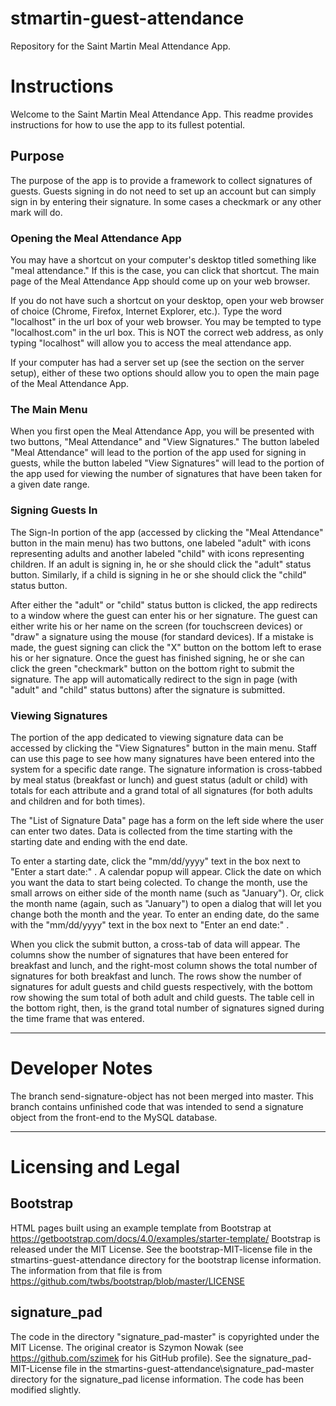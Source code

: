 # stmartin-guest-attendance
Repository for the Saint Martin Meal Attendance App.

# Instructions

Welcome to the Saint Martin Meal Attendance App. This readme provides instructions for how to use the app to its fullest potential.

## Purpose

The purpose of the app is to provide a framework to collect signatures of guests. Guests signing in do not need to set up an account but can 
simply sign in by entering their signature. In some cases a checkmark or any other mark will do.

### Opening the Meal Attendance App

You may have a shortcut on your computer's desktop titled something like "meal attendance." If this is the case, you can click that shortcut. The
main page of the Meal Attendance App should come up on your web browser.

If you do not have such a shortcut on your desktop, open your web browser of choice (Chrome, Firefox, Internet Explorer, etc.). Type the word
"localhost" in the url box of your web browser. You may be tempted to type "localhost.com" in the url box. This is NOT the correct
web address, as only typing "localhost" will allow you to access the meal attendance app.

If your computer has had a server set up (see the section on the server setup), either of these two options should allow you to open the main page
of the Meal Attendance App.

### The Main Menu

When you first open the Meal Attendance App, you will be presented with two buttons, "Meal Attendance" and "View Signatures." The button labeled
"Meal Attendance" will lead to the portion of the app used for signing in guests, while the button labeled "View Signatures" will lead to the portion of
the app used for viewing the number of signatures that have been taken for a given date range.

### Signing Guests In

The Sign-In portion of the app (accessed by clicking the "Meal Attendance" button in the main menu) has two buttons, one labeled "adult" with
icons representing adults and another labeled "child" with icons representing children. If an adult is signing in, he or she should click the "adult"
status button. Similarly, if a child is signing in he or she should click the "child" status button.

After either the "adult" or "child" status button is clicked, the app redirects to a window where the guest can enter his or her signature. The guest
can either write his or her name on the screen (for touchscreen devices) or "draw" a signature using the mouse (for standard devices). If a mistake
is made, the guest signing can click the "X" button on the bottom left to erase his or her signature. Once the guest has finished signing, he or she
can click the green "checkmark" button on the bottom right to submit the signature. The app will automatically redirect to the sign in page (with
"adult" and "child" status buttons) after the signature is submitted.

### Viewing Signatures
The portion of the app dedicated to viewing signature data can be accessed by clicking the "View Signatures" button in the main menu. Staff can
use this page to see how many signatures have been entered into the system for a specific date range. The signature information is cross-tabbed
by meal status (breakfast or lunch) and guest status (adult or child) with totals for each attribute and a grand total of all signatures (for both adults
and children and for both times).

The "List of Signature Data" page has a form on the left side where the user can enter two dates. Data is collected from the time starting with the
starting date and ending with the end date.

To enter a starting date, click the "mm/dd/yyyy" text in the box next to "Enter a start date:" . A calendar
popup will appear. Click the date on which you want the data to start being colected. To change the month, use the small arrows on either side of
the month name (such as "January"). Or, click the month name (again, such as "January") to open a dialog that will let you change both the month
and the year. To enter an ending date, do the same with the "mm/dd/yyyy" text in the box next to "Enter an end date:" .

When you click the submit button, a cross-tab of data will appear. The columns show the number of signatures that have been entered for
breakfast and lunch, and the right-most column shows the total number of signatures for both breakfast and lunch. The rows show the number of
signatures for adult guests and child guests respectively, with the bottom row showing the sum total of both adult and child guests. The table cell
in the bottom right, then, is the grand total number of signatures signed during the time frame that was entered.

---------------------------------------------------------------------------------------------------------------------------------------------------------------------------------------------

# Developer Notes

The branch send-signature-object has not been merged into master. This branch contains unfinished code that was intended to send a signature
object from the front-end to the MySQL database.

---------------------------------------------------------------------------------------------------------------------------------------------------------------------------------------------
# Licensing and Legal

## Bootstrap

HTML pages built using an example template from Bootstrap at https://getbootstrap.com/docs/4.0/examples/starter-template/
Bootstrap is released under the MIT License. See the bootstrap-MIT-license file in the stmartins-guest-attendance directory
for the bootstrap license information. The information from that file is from https://github.com/twbs/bootstrap/blob/master/LICENSE

## signature_pad

The code in the directory "signature_pad-master" is copyrighted under the MIT License. The original creator
is Szymon Nowak (see https://github.com/szimek for his GitHub profile). See the signature_pad-MIT-License
file in the stmartins-guest-attendance\signature_pad-master directory for the signature_pad license information.
The code has been modified slightly.